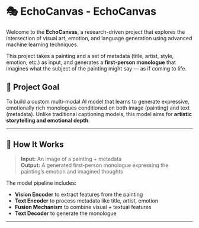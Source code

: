 # 🎭 EchoCanvas - EchoCanvas

Welcome to the **EchoCanvas**, a research-driven project that explores the intersection of visual art, emotion, and language generation using advanced machine learning techniques. 

This project takes a painting and a set of metadata (title, artist, style, emotion, etc.) as input, and generates a **first-person monologue** that imagines what the subject of the painting might say — as if coming to life.

## 🧠 Project Goal

To build a custom multi-modal AI model that learns to generate expressive, emotionally rich monologues conditioned on both image (painting) and text (metadata). Unlike traditional captioning models, this model aims for **artistic storytelling and emotional depth**.

---

## 🧩 How It Works

> **Input:** An image of a painting + metadata  
> **Output:** A generated first-person monologue expressing the painting’s emotion and imagined thoughts

The model pipeline includes:
- **Vision Encoder** to extract features from the painting
- **Text Encoder** to process metadata like title, artist, emotion
- **Fusion Mechanism** to combine visual + textual features
- **Text Decoder** to generate the monologue

---
